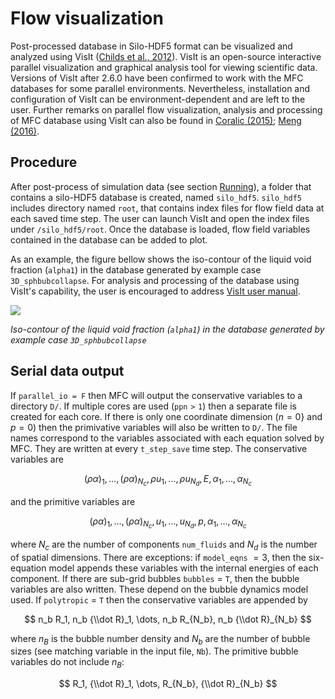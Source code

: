 # Flow visualization

Post-processed database in Silo-HDF5 format can be visualized and analyzed using VisIt ([Childs et al., 2012](references.md#Childs12)).
VisIt is an open-source interactive parallel visualization and graphical analysis tool for viewing scientific data.
Versions of VisIt after 2.6.0 have been confirmed to work with the MFC databases for some parallel environments.
Nevertheless, installation and configuration of VisIt can be environment-dependent and are left to the user.
Further remarks on parallel flow visualization, analysis and processing of MFC database using VisIt can also be found in [Coralic (2015)](references.md#Coralic15); [Meng (2016)](references.md#Meng16).

## Procedure

After post-process of simulation data (see section [Running](running.md#running-1)), a folder that contains a silo-HDF5 database is created, named `silo_hdf5`.
`silo_hdf5` includes directory named `root`, that contains index files for flow field data at each saved time step.
The user can launch VisIt and open the index files under `/silo_hdf5/root`.
Once the database is loaded, flow field variables contained in the database can be added to plot.

As an example, the figure bellow shows the iso-contour of the liquid void fraction (`alpha1`) in the database generated by example case `3D_sphbubcollapse`.
For analysis and processing of the database using VisIt's capability, the user is encouraged to address [VisIt user manual](https://wci.llnl.gov/simulation/computer-codes/visit/manuals).

![](../res/visit.png)

*Iso-contour of the liquid void fraction (`alpha1`) in the database generated by example case `3D_sphbubcollapse`*

## Serial data output

If `parallel_io = F` then MFC will output the conservative variables to a directory `D/`. 
If multiple cores are used ($\mathtt{ppn > 1}$) then a separate file is created for each core.
If there is only one coordinate dimension ($n = 0$} and $p = 0$) then the primivative variables will also be written to `D/`.
The file names correspond to the variables associated with each equation solved by MFC.
They are written at every `t_step_save` time step.
The conservative variables are

$$ {(\rho \alpha)}_1, \dots, (\rho\alpha)_{N_c}, \rho u_1, \dots, \rho u_{N_d}, E, \alpha_1, \dots, \alpha_{N_c} $$

and the primitive variables are

$$ {(\rho \alpha)}_1, \dots, (\rho\alpha)_{N_c}, u_1, \dots, u_{N_d}, p, \alpha_1, \dots, \alpha_{N_c} $$

where $N_c$ are the number of components `num_fluids` and $N_d$ is the number of spatial dimensions. 
There are exceptions: if `model_eqns` $=3$, then the six-equation model appends these variables with the internal energies of each component.
If there are sub-grid bubbles `bubbles` $=$ `T`, then the bubble variables are also written. 
These depend on the bubble dynamics model used.
If `polytropic` $=$ `T` then the conservative variables are appended by 

$$ n_b R_1, n_b {\\dot R}_1, \dots, n_b R_{N_b}, n_b {\\dot R}_{N_b} $$

where $n_B$ is the bubble number density and $N_b$ are the number of bubble sizes (see matching variable in the input file, `Nb`).
The primitive bubble variables do not include $n_B$:

$$ R_1, {\\dot R}_1, \dots, R_{N_b}, {\\dot R}_{N_b} $$
